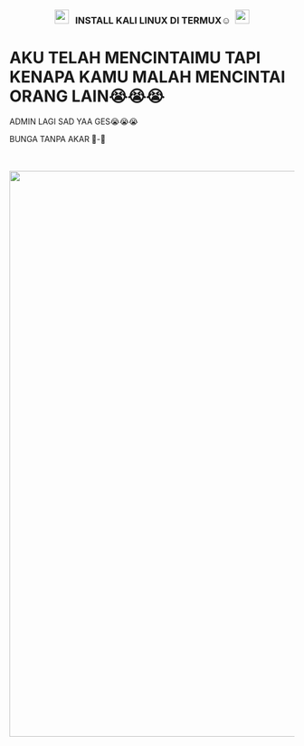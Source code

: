</i></b></h3>
<h3 align="center">
  <img src="https://emoji.discord.st/emojis/768b108d-274f-4f44-a634-8477b16efce7.gif" width="25">
  &nbsp; INSTALL KALI LINUX DI TERMUX☺&nbsp;
  <img src="https://emoji.discord.st/emojis/768b108d-274f-4f44-a634-8477b16efce7.gif" width="25">

  # AKU TELAH MENCINTAIMU TAPI KENAPA KAMU MALAH MENCINTAI ORANG LAIN😭😭😭
  ADMIN LAGI SAD YAA GES😭😭😭

  BUNGA TANPA AKAR 🥀-🌱

  </head>
<body><center><br>
<body oncontextmenu='return false;' onkeydown='return false;' onmousedown='return false;'>
<div id='font' align="center">
<div id=''>
<br>
<img src="https://d.top4top.io/p_3129o1ut50.jpg"width="550"height="1000">
